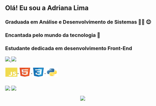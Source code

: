 ## Olá! Eu sou a Adriana Lima 
### Graduada em Análise e Desenvolvimento de Sistemas 👩‍💻 😊
###  Encantada pelo mundo da tecnologia 🥰
### Estudante dedicada em desenvolvimento **Front-End**  
 
 <div>
  <a href="https://github.com/Adrianakellysl">
  <img height="180em" src="https://github-readme-stats.vercel.app/api?username=Adrianakellysl&show_icons=true&theme=dracula&include_all_commits=true&count_private=true"/>
  <img height="180em" src="https://github-readme-stats.vercel.app/api/top-langs/?username=Adrianakellysl&layout=compact&langs_count=7&theme=dracula"/>
</div>
<div style="display: inline_block"><br>
  <img align="center" alt="Adriana-Js" height="30" width="40" src="https://raw.githubusercontent.com/devicons/devicon/master/icons/javascript/javascript-plain.svg">
  <img align="center" alt="Adriana-HTML" height="30" width="40" src="https://raw.githubusercontent.com/devicons/devicon/master/icons/html5/html5-original.svg">
  <img align="center" alt="RAdriana-CSS" height="30" width="40" src="https://raw.githubusercontent.com/devicons/devicon/master/icons/css3/css3-original.svg">
  <img align="center" alt="Adriana-Python" height="30" width="40" src="https://raw.githubusercontent.com/devicons/devicon/master/icons/python/python-original.svg">
</div>
  
  ##
 
<div> 
  
  <a href="https://www.instagram.com/adriana_kellly/" target="_blank"><img src="https://img.shields.io/badge/-Instagram-%23E4405F?style=for-the-badge&logo=instagram&logoColor=white" target="_blank"></a>
  <a href="https://www.linkedin.com/in/adriana-sousa-134130220/" target="_blank"><img src="https://img.shields.io/badge/-LinkedIn-%230077B5?style=for-the-badge&logo=linkedin&logoColor=white" target="_blank"></a>
 
</div>
<p align="center"> <img alingn="center" src="https://profile-counter.glitch.me/adrianakellysl/count.svg" /></p>

